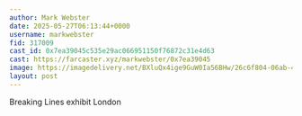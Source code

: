 ```yaml
---
author: Mark Webster
date: 2025-05-27T06:13:44+0000
username: markwebster
fid: 317009
cast_id: 0x7ea39045c535e29ac066951150f76872c31e4d63
cast: https://farcaster.xyz/markwebster/0x7ea39045
image: https://imagedelivery.net/BXluQx4ige9GuW0Ia56BHw/26c6f804-06ab-406f-d536-390d3472a500/original
layout: post
---
```

Breaking Lines exhibit London  

<img src='https://imagedelivery.net/BXluQx4ige9GuW0Ia56BHw/26c6f804-06ab-406f-d536-390d3472a500/original' alt='' referrerpolicy='no-referrer'/>